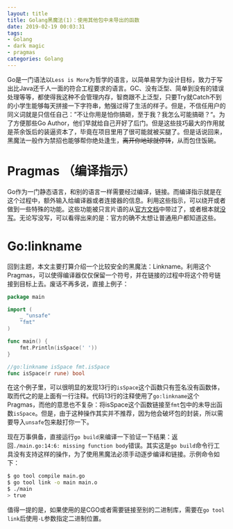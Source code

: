 ```yaml
---
layout: title
title: Golang黑魔法(1)：使用其他包中未导出的函数
date: 2019-02-19 00:03:31
tags:
- Golang
- dark magic
- pragmas
categories: Golang
---
```


Go是一门语法以`Less is More`为哲学的语言，以简单易学为设计目标，致力于写出比Java还千人一面的符合工程要求的语言。GC、没有泛型、简单到没有的错误处理等等，都使得我这种不会管理内存，智商跟不上泛型，只要Try就Catch不到的小学生能够每天拼接一下字符串，勉强过得了生活的样子。但是，不信任用户的同义词就是只信任自己：”不让你用是怕你搞砸，至于我？我怎么可能搞砸？“。为了方便那些Go Author，他们早就给自己开好了后门。但是这些技巧最大的作用就是茶余饭后的装逼资本了，毕竟在项目里用了很可能就被买腿了。但是话说回来，黑魔法一般作为禁招也能够帮你绝处逢生，~~离开你地球就停转~~，从而包住饭碗。

<!-- more -->

# Pragmas （编译指示）
Go作为一门静态语言，和别的语言一样需要经过编译，链接。而编译指示就是在这个过程中，额外输入给编译器或者连接器的信息。利用这些指示，可以绕开或者做到一些特殊的功能。这些功能被只言片语的从[官方文档](https://golang.org/cmd/compile/#hdr-Compiler_Directives)中带过了，或者根本就[没写](https://dave.cheney.net/2018/01/08/gos-hidden-pragmas)。无论写没写，可以看得出来的是：官方的确不太想让普通用户都知道这些。

# Go:linkname
回到主题，本文主要打算介绍一个比较安全的黑魔法：Linkname。利用这个Pragmas，可以使得编译器仅仅保留一个符号，并在链接的过程中将这个符号链接到目标上去。废话不再多说，直接上例子：
```Go
package main

import (
	_ "unsafe"
	"fmt"
)

func main() {
	fmt.Println(isSpace(' '))
}

//go:linkname isSpace fmt.isSpace
func isSpace(r rune) bool
```

在这个例子里，可以很明显的发现13行的`isSpace`这个函数只有签名没有函数体，取而代之的是上面有一行注释。代码13行的注释使用了`go:linkname`这个Pragmas，而他的意思也不复杂：将isSpace这个函数链接至`fmt`包中的未导出函数`isSpace`。但是，由于这种操作其实并不推荐，因为他会破坏包的封装，所以需要导入`unsafe`包来敲打你一下。

现在万事俱备，直接运行`go build`来编译一下验证一下结果：返回`./main.go:14:6: missing function body`错误。其实这是`go build`命令行工具没有支持这样的操作，为了使用黑魔法必须手动逐步编译和链接。示例命令如下：
```Bash
$ go tool compile main.go
$ go tool link -o main main.o
$ ./main
> true
```

值得一提的是，如果使用的是CGO或者需要链接至别的二进制库，需要在`go tool link`后使用`-L`参数指定二进制位置。


